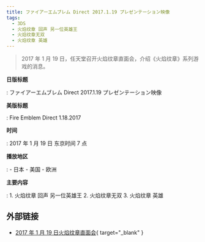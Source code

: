 ```yaml
---
title: ファイアーエムブレム Direct 2017.1.19 プレゼンテーション映像
tags:
  - 3DS
  - 火焰纹章 回声 另一位英雄王
  - 火焰纹章无双
  - 火焰纹章 英雄
---
```


> 2017 年 1 月 19 日，任天堂召开火焰纹章直面会，介绍《火焰纹章》系列游戏的消息。

**日版标题**

:   ファイアーエムブレム Direct 2017.1.19 プレゼンテーション映像

**美版标题**

:   Fire Emblem Direct 1.18.2017

**时间**

:   2017 年 1 月 19 日 东京时间 7 点

**播放地区**

:   - 日本
	- 美国
	- 欧洲

**主要内容**

:   1. 火焰纹章 回声 另一位英雄王
    2. 火焰纹章无双
    3. 火焰纹章 英雄

## 外部链接

- [2017 年 1 月 19 日火焰纹章直面会](https://www.bilibili.com/video/BV1p54y1B7xf/){ target="_blank" }
